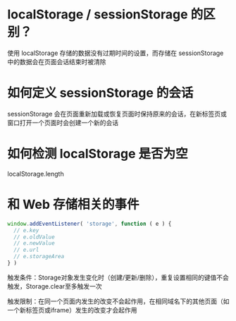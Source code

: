 # localStorage / sessionStorage 的区别？

使用 localStorage 存储的数据没有过期时间的设置，而存储在 sessionStorage 中的数据会在页面会话结束时被清除

# 如何定义 sessionStorage 的会话

sessionStorage 会在页面重新加载或恢复页面时保持原来的会话，在新标签页或窗口打开一个页面时会创建一个新的会话


# 如何检测 localStorage 是否为空

localStorage.length

# 和 Web 存储相关的事件


```js
window.addEventListener( 'storage', function ( e ) {  
  // e.key
  // e.oldValue
  // e.newValue
  // e.url
  // e.storageArea
} )
```

触发条件：Storage对象发生变化时（创建/更新/删除），重复设置相同的键值不会触发，Storage.clear至多触发一次

触发限制：在同一个页面内发生的改变不会起作用，在相同域名下的其他页面（如一个新标签页或iframe）发生的改变才会起作用

